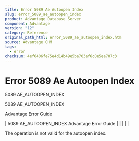 ```yaml
---
title: Error 5089 Ae Autoopen Index
slug: error_5089_ae_autoopen_index
product: Advantage Database Server
component: Advantage
version: "12"
category: Reference
original_path_html: error_5089_ae_autoopen_index.htm
source: Advantage CHM
tags:
  - error
checksum: 4ef6406fe75e4d14b49e5ba703af6c8e5ea707c3
---
```


# Error 5089 Ae Autoopen Index

5089 AE\_AUTOOPEN\_INDEX

5089 AE\_AUTOOPEN\_INDEX

Advantage Error Guide

| 5089 AE\_AUTOOPEN\_INDEX  Advantage Error Guide |  |  |  |  |

The operation is not valid for the autoopen index.
